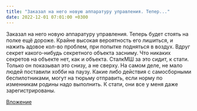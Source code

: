```yaml
---
title: "Заказал на него новую аппаратуру управления. Тепер..."
date: 2022-12-01 07:01:00 +0300
---
```


Заказал на него новую аппаратуру управления. Теперь будет стоять на полке ещё дороже. Крайне высокая вероятность его лишиться, и нажить адовое кол-во проблем, при попытке подняться в воздух. Вдруг секрет какого-нибудь секретного объекта засниму. Что никаких секретов на объекте нет, как и объекта. СталкМШ за это сидит, к стати. Только он показывал это снизу, а не сверху.
На самом деле, не мало людей поставили хобби на паузу. Какие либо действия с самосборными беспилотниками, могут на тюрьму отправить, если норму по изменникам родины надо выполнить. К стати, они все у меня даже зарегистрированы.

[Вложение](/assets/vk_photos/2/jNrkFH_1ZAY.jpg)
